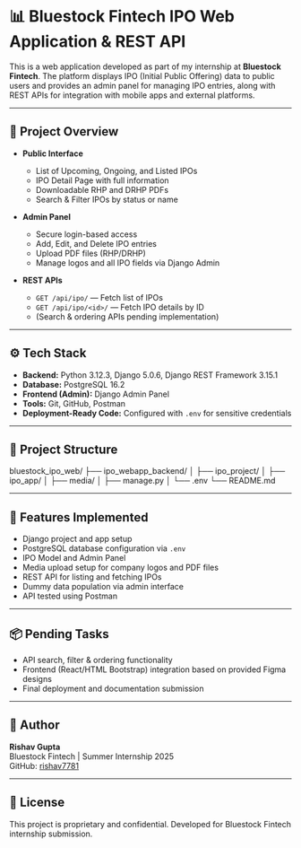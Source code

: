 # 📊 Bluestock Fintech IPO Web Application & REST API

This is a web application developed as part of my internship at **Bluestock Fintech**. The platform displays IPO (Initial Public Offering) data to public users and provides an admin panel for managing IPO entries, along with REST APIs for integration with mobile apps and external platforms.

---

## 📌 Project Overview

- **Public Interface**
  - List of Upcoming, Ongoing, and Listed IPOs
  - IPO Detail Page with full information
  - Downloadable RHP and DRHP PDFs
  - Search & Filter IPOs by status or name

- **Admin Panel**
  - Secure login-based access
  - Add, Edit, and Delete IPO entries
  - Upload PDF files (RHP/DRHP)
  - Manage logos and all IPO fields via Django Admin

- **REST APIs**
  - `GET /api/ipo/` — Fetch list of IPOs
  - `GET /api/ipo/<id>/` — Fetch IPO details by ID
  - (Search & ordering APIs pending implementation)

---

## ⚙️ Tech Stack

- **Backend:** Python 3.12.3, Django 5.0.6, Django REST Framework 3.15.1
- **Database:** PostgreSQL 16.2
- **Frontend (Admin):** Django Admin Panel
- **Tools:** Git, GitHub, Postman
- **Deployment-Ready Code:** Configured with `.env` for sensitive credentials

---

## 📁 Project Structure

bluestock_ipo_web/
├── ipo_webapp_backend/
│ ├── ipo_project/
│ ├── ipo_app/
│ ├── media/
│ ├── manage.py
│ └── .env
└── README.md

---

## 📑 Features Implemented

- Django project and app setup
- PostgreSQL database configuration via `.env`
- IPO Model and Admin Panel
- Media upload setup for company logos and PDF files
- REST API for listing and fetching IPOs
- Dummy data population via admin interface
- API tested using Postman

---

## 📦 Pending Tasks

- API search, filter & ordering functionality
- Frontend (React/HTML Bootstrap) integration based on provided Figma designs
- Final deployment and documentation submission

---

## 👤 Author

**Rishav Gupta**  
Bluestock Fintech | Summer Internship 2025  
GitHub: [rishav7781](https://github.com/rishav7781)

---

## 📜 License

This project is proprietary and confidential. Developed for Bluestock Fintech internship submission.

